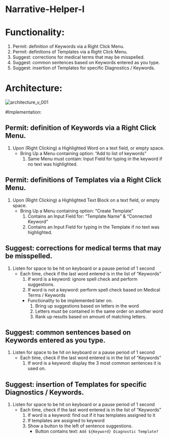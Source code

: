 # Narrative-Helper-I
# Functionality:
1. Permit: definition of Keywords via a Right Click Menu.
2. Permit: definitions of Templates via a Right Click Menu.
3. Suggest: corrections for medical terms that may be misspelled.
4. Suggest: common sentences based on Keywords entered as you type.
5. Suggest: insertion of  Templates for specific Diagnostics / Keywords.

# Architecture:
![architecture_v_001](https://user-images.githubusercontent.com/20391435/33628636-657ba17c-d9cf-11e7-881c-9b6e3d13e25b.JPG)

#Implementation:
## Permit: definition of Keywords via a Right Click Menu.
1. Upon (Right Clicking) a Highlighted Word on a text field, or empty space.
    * Bring Up a Menu containing option: “Add to list of keywords”
        1. Same Menu must contain: Input Field for typing in the keyword if no text was highlighted.

## Permit: definitions of Templates via a Right Click Menu.
1. Upon (Right Clicking) a Highlighted Text Block on a text field, or empty space.
    * Bring Up a Menu containing option: “Create Template”
        1. Contains an Input Field for: “Template Name” & “Connected Keyword”
        2. Contains an Input Field for typing in the Template if no text was highlighted.

## Suggest: corrections for medical terms that may be misspelled.
1. Listen for space to be hit on keyboard or a pause period of 1 second
    * Each time, check if the last word entered is in the list of “Keywords”
        1. If word is a keyword: ignore spell check and perform suggestions.
        2. If word is not a keyword: perform spell check based on Medical Terms / Keywords
        * Functionality to be implemented later on.
            1. Bring up suggestions based on letters in the word
            2. Letters must be contained in the same order on another word
            3. Rank up results based on amount of matching letters.

## Suggest: common sentences based on Keywords entered as you type.
1. Listen for space to be hit on keyboard or a pause period of 1 second
    * Each time, check if the last word entered is in the list of “Keywords”
        1. If word is a keyword: display the 3 most common sentences it is used on.

## Suggest: insertion of  Templates for specific Diagnostics / Keywords.
1. Listen for space to be hit on keyboard or a pause period of 1 second
    * Each time, check if the last word entered is in the list of “Keywords”
        1. If word is a keyword: find out if it has templates assigned to it
        2. If templates are assigned to keyword
        3. Show a button to the left of sentence suggestions.
            * Button contains text: `Add ${Keyword} Diagnostic Template?`


